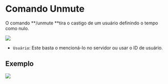 # Comando Unmute

O comando **/unmute **tira o castigo de um usuário definindo o tempo como nulo.

![](https://i.imgur.com/yohlZxw.png)

- `Usuário`: Este basta o mencioná-lo no servidor ou usar o ID de usuário.

## Exemplo

![](https://i.imgur.com/wKHG3bK.png)